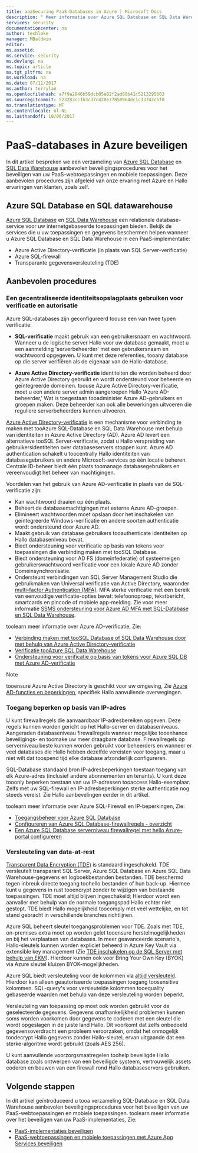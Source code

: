 ```yaml
---
title: aaaSecuring PaaS-Databases in Azure | Microsoft Docs
description: " Meer informatie over Azure SQL Database en SQL Data Warehouse security best practices voor het beveiligen van uw PaaS-web- en mobiele toepassingen. "
services: security
documentationcenter: na
author: techlake
manager: MBaldwin
editor: 
ms.assetid: 
ms.service: security
ms.devlang: na
ms.topic: article
ms.tgt_pltfrm: na
ms.workload: na
ms.date: 07/11/2017
ms.author: terrylan
ms.openlocfilehash: a7f9a2846b59dcb05e82f2ad88b41c5213295603
ms.sourcegitcommit: 523283cc1b3c37c428e77850964dc1c33742c5f0
ms.translationtype: MT
ms.contentlocale: nl-NL
ms.lasthandoff: 10/06/2017
---
```

# <a name="securing-paas-databases-in-azure"></a>PaaS-databases in Azure beveiligen

In dit artikel bespreken we een verzameling van [Azure SQL Database](https://azure.microsoft.com/services/sql-database/) en [SQL Data Warehouse](https://azure.microsoft.com/services/sql-data-warehouse/) aanbevolen beveiligingsprocedures voor het beveiligen van uw PaaS-webtoepassingen en mobiele toepassingen. Deze aanbevolen procedures zijn afgeleid van onze ervaring met Azure en Hallo ervaringen van klanten, zoals zelf.

## <a name="azure-sql-database-and-sql-data-warehouse"></a>Azure SQL Database en SQL datawarehouse
[Azure SQL Database](../sql-database/sql-database-technical-overview.md) en [SQL Data Warehouse](../sql-data-warehouse/sql-data-warehouse-overview-what-is.md) een relationele database-service voor uw internetgebaseerde toepassingen bieden. Bekijk de services die u uw toepassingen en gegevens beschermen helpen wanneer u Azure SQL Database en SQL Data Warehouse in een PaaS-implementatie:

- Azure Active Directory-verificatie (in plaats van SQL Server-verificatie)
- Azure SQL-firewall
- Transparante gegevensversleuteling (TDE)

## <a name="best-practices"></a>Aanbevolen procedures

### <a name="use-a-centralized-identity-repository-for-authentication-and-authorization"></a>Een gecentraliseerde identiteitsopslagplaats gebruiken voor verificatie en autorisatie

Azure SQL-databases zijn geconfigureerd toouse een van twee typen verificatie:

- **SQL-verificatie** maakt gebruik van een gebruikersnaam en wachtwoord. Wanneer u de logische server Hallo voor uw database gemaakt, moet u een aanmelding 'serverbeheerder' met een gebruikersnaam en wachtwoord opgegeven. U kunt met deze referenties, tooany database op die server verifiëren als de eigenaar van de Hallo-database.

- **Azure Active Directory-verificatie** identiteiten die worden beheerd door Azure Active Directory gebruikt en wordt ondersteund voor beheerde en geïntegreerde domeinen. toouse Azure Active Directory-verificatie, moet u een andere server admin aangeroepen Hallo 'Azure AD-beheerder,' Wat is toegestaan tooadminister Azure AD-gebruikers en groepen maken. Deze beheerder kan ook alle bewerkingen uitvoeren die reguliere serverbeheerders kunnen uitvoeren.

[Azure Active Directory-verificatie](../active-directory/develop/active-directory-authentication-scenarios.md) is een mechanisme voor verbinding te maken met tooAzure SQL-Database en SQL Data Warehouse met behulp van identiteiten in Azure Active Directory (AD). Azure AD levert een alternatieve tooSQL Server-verificatie, zodat u Hallo verspreiding van gebruikersidentiteiten over databaseservers stoppen kunt. Azure AD authentication schakelt u toocentrally Hallo identiteiten van databasegebruikers en andere Microsoft-services op één locatie beheren. Centrale ID-beheer biedt één plaats toomanage databasegebruikers en vereenvoudigt het beheer van machtigingen.  

Voordelen van het gebruik van Azure AD-verificatie in plaats van de SQL-verificatie zijn:

- Kan wachtwoord draaien op één plaats.
- Beheert de databasemachtigingen met externe Azure AD-groepen.
- Elimineert wachtwoorden moet opslaan door het inschakelen van geïntegreerde Windows-verificatie en andere soorten authenticatie wordt ondersteund door Azure AD.
- Maakt gebruik van database gebruikers tooauthenticate identiteiten op Hallo databaseniveau bevat.
- Biedt ondersteuning voor verificatie op basis van tokens voor toepassingen die verbinding maken met tooSQL Database.
- Biedt ondersteuning voor AD FS (domeinfederatie) of systeemeigen gebruikerswachtwoord verificatie voor een lokale Azure AD zonder Domeinsynchronisatie.
- Ondersteunt verbindingen van SQL Server Management Studio die gebruikmaken van Universal verificatie van Active Directory, waaronder [multi-factor Authentication (MFA)](../multi-factor-authentication/multi-factor-authentication.md). MFA sterke verificatie met een bereik van eenvoudige verificatie-opties bevat: telefoonoproep, tekstbericht, smartcards en pincode of mobiele app-melding. Zie voor meer informatie [SSMS ondersteuning voor Azure AD MFA met SQL-Database en SQL Data Warehouse](../sql-database/sql-database-ssms-mfa-authentication.md).

toolearn meer informatie over Azure AD-verificatie, Zie:

- [Verbinding maken met tooSQL Database of SQL Data Warehouse door met behulp van Azure Active Directory-verificatie](../sql-database/sql-database-aad-authentication.md)
- [Verificatie tooAzure SQL Data Warehouse](../sql-data-warehouse/sql-data-warehouse-authentication.md)
- [Ondersteuning voor verificatie op basis van tokens voor Azure SQL DB met Azure AD-verificatie](https://blogs.msdn.microsoft.com/sqlsecurity/2016/02/09/token-based-authentication-support-for-azure-sql-db-using-azure-ad-auth/)

> [!NOTE]
> tooensure Azure Active Directory is geschikt voor uw omgeving, Zie [Azure AD-functies en beperkingen](../sql-database/sql-database-aad-authentication.md#azure-ad-features-and-limitations), specifiek Hallo aanvullende overwegingen.
>
>

### <a name="restrict-access-based-on-ip-address"></a>Toegang beperken op basis van IP-adres
U kunt firewallregels die aanvaardbaar IP-adresbereiken opgeven. Deze regels kunnen worden gericht op het Hallo-server en databaseniveaus. Aangeraden databaseniveau firewallregels wanneer mogelijke tooenhance beveiligings- en toomake uw meer draagbare database. Firewallregels op serverniveau beste kunnen worden gebruikt voor beheerders en wanneer er veel databases die Hallo hebben dezelfde vereisten voor toegang, maar u niet wilt dat toospend tijd elke database afzonderlijk configureren.

SQL-Database standaard bron IP-adresbeperkingen toestaan toegang van elk Azure-adres (inclusief andere abonnementen en tenants). U kunt deze tooonly beperken toestaan van uw IP-adressen tooaccess Hallo-exemplaar. Zelfs met uw SQL-firewall en IP-adresbeperkingen sterke authenticatie nog steeds vereist. Zie Hallo aanbevelingen eerder in dit artikel.

toolearn meer informatie over Azure SQL-Firewall en IP-beperkingen, Zie:

- [Toegangsbeheer voor Azure SQL Database](../sql-database/sql-database-control-access.md)
- [Configureren van Azure SQL Database-firewallregels - overzicht](../sql-database/sql-database-firewall-configure.md)
- [Een Azure SQL Database serverniveau firewallregel met hello Azure-portal configureren](../sql-database/sql-database-configure-firewall-settings.md)

### <a name="encryption-of-data-at-rest"></a>Versleuteling van data-at-rest
[Transparent Data Encryption (TDE)](https://msdn.microsoft.com/library/azure/bb934049) is standaard ingeschakeld. TDE versleutelt transparant SQL Server, Azure SQL Database en Azure SQL Data Warehouse-gegevens en logboekbestanden bestanden. TDE beschermd tegen inbreuk directe toegang toohello bestanden of hun back-up. Hiermee kunt u gegevens in rust tooencrypt zonder te wijzigen van bestaande toepassingen. TDE moet altijd blijven ingeschakeld; Hierdoor wordt een aanvaller met behulp van de normale toegangspad Hallo echter niet gestopt. TDE biedt Hallo mogelijkheid toocomply met veel wettelijke, en tot stand gebracht in verschillende branches richtlijnen.

Azure SQL beheert sleutel toegangsproblemen voor TDE. Zoals met TDE, on-premises extra moet op worden gelet tooensure herstelmogelijkheden en bij het verplaatsen van databases. In meer geavanceerde scenario's, Hallo-sleutels kunnen worden expliciet beheerd in Azure Key Vault via extensible key management (Zie [TDE inschakelen op de SQL Server met behulp van EKM](/security/encryption/enable-tde-on-sql-server-using-ekm)). Hierdoor kunnen ook voor Bring Your Own Key (BYOK) via Azure sleutel kluizen BYOK-mogelijkheden.

Azure SQL biedt versleuteling voor de kolommen via [altijd versleuteld](/sql/relational-databases/security/encryption/always-encrypted-database-engine). Hierdoor kan alleen geautoriseerde toepassingen toegang toosensitive kolommen. SQL-query's voor versleutelde kolommen tooequality gebaseerde waarden met behulp van deze versleuteling worden beperkt.

Versleuteling van toepassing op moet ook worden gebruikt voor de geselecteerde gegevens. Gegevens onafhankelijkheid problemen kunnen soms worden voorkomen door gegevens te coderen met een sleutel die wordt opgeslagen in de juiste land Hallo. Dit voorkomt dat zelfs onbedoeld gegevensoverdracht een probleem veroorzaken, omdat het onmogelijk toodecrypt Hallo gegevens zonder Hallo-sleutel, ervan uitgaande dat een sterke-algoritme wordt gebruikt (zoals AES 256).

U kunt aanvullende voorzorgsmaatregelen toohelp beveiligde Hallo database zoals ontwerpen van een beveiligde systeem, vertrouwelijk assets coderen en bouwen van een firewall rond Hallo databaseservers gebruiken.

## <a name="next-steps"></a>Volgende stappen
In dit artikel geïntroduceerd u tooa verzameling SQL-Database en SQL Data Warehouse aanbevolen beveiligingsprocedures voor het beveiligen van uw PaaS-webtoepassingen en mobiele toepassingen. toolearn meer informatie over het beveiligen van uw PaaS-implementaties, Zie:

- [PaaS-implementaties beveiligen](security-paas-deployments.md)
- [PaaS-webtoepassingen en mobiele toepassingen met Azure App Services beveiligen](security-paas-applications-using-app-services.md)
